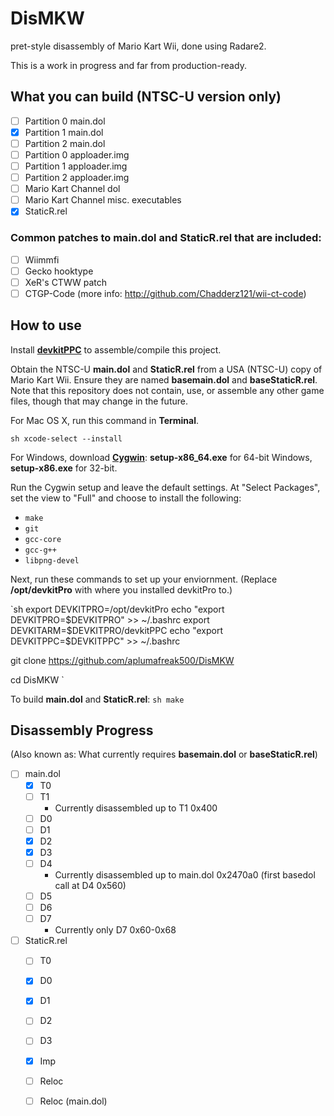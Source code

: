 # DisMKW
pret-style disassembly of Mario Kart Wii, done using Radare2.

This is a work in progress and far from production-ready.

## What you can build (NTSC-U version only)

- [ ] Partition 0 main.dol
- [x] Partition 1 main.dol
- [ ] Partition 2 main.dol
- [ ] Partition 0 apploader.img
- [ ] Partition 1 apploader.img
- [ ] Partition 2 apploader.img
- [ ] Mario Kart Channel dol
- [ ] Mario Kart Channel misc. executables
- [x] StaticR.rel

### Common patches to main.dol and StaticR.rel that are included:

- [ ] Wiimmfi
- [ ] Gecko hooktype
- [ ] XeR's CTWW patch
- [ ] CTGP-Code (more info: http://github.com/Chadderz121/wii-ct-code)

## How to use

Install [**devkitPPC**](http://devkitpro.org/wiki/Getting_Started/devkitPPC) to assemble/compile this project.

Obtain the NTSC-U **main.dol** and **StaticR.rel** from a USA (NTSC-U) copy of Mario Kart Wii. Ensure they are named **basemain.dol** and **baseStaticR.rel**. Note that this repository does not contain, use, or assemble any other game files, though that may change in the future.

For Mac OS X, run this command in **Terminal**.

`sh
xcode-select --install
`

For Windows, download [**Cygwin**](http://cygwin.com/install.html): **setup-x86_64.exe** for 64-bit Windows, **setup-x86.exe** for 32-bit.

Run the Cygwin setup and leave the default settings. At "Select Packages", set the view to "Full" and choose to install the following:

- `make`
- `git`
- `gcc-core`
- `gcc-g++`
- `libpng-devel`

Next, run these commands to set up your enviornment. (Replace **/opt/devkitPro** with where you installed devkitPro to.)

`sh
export DEVKITPRO=/opt/devkitPro
echo "export DEVKITPRO=$DEVKITPRO" >> ~/.bashrc
export DEVKITARM=$DEVKITPRO/devkitPPC
echo "export DEVKITPPC=$DEVKITPPC" >> ~/.bashrc

git clone https://github.com/aplumafreak500/DisMKW

cd DisMKW
`

To build **main.dol** and **StaticR.rel**:
`sh
make
`

## Disassembly Progress

(Also known as: What currently requires **basemain.dol** or **baseStaticR.rel**)

- [ ] main.dol
	- [x] T0
	- [ ] T1
		* Currently disassembled up to T1 0x400
	- [ ] D0
	- [ ] D1
	- [x] D2
	- [x] D3
	- [ ] D4
		* Currently disassembled up to main.dol 0x2470a0 (first basedol call at D4 0x560)
	- [ ] D5
	- [ ] D6
	- [ ] D7
		* Currently only D7 0x60-0x68
- [ ] StaticR.rel
	- [ ] T0
	- [x] D0
	- [x] D1
	- [ ] D2
	- [ ] D3
	- [x] Imp
	- [ ] Reloc
	- [ ] Reloc (main.dol)
	
